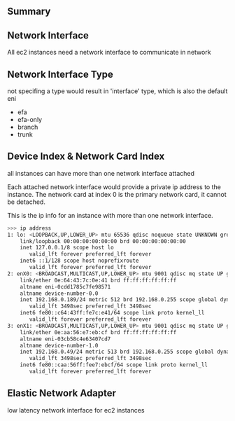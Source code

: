 ## Summary



## Network Interface

All ec2 instances need a network interface to communicate in network


## Network Interface Type

not specifing a type would result in 'interface' type, which is also the default eni
- efa
- efa-only
- branch
- trunk


## Device Index & Network Card Index

all instances can have more than one network interface attached

Each attached network interface would provide a private ip address to the instance. The network card at index 0 is the primary network card, it cannot be detached.

This is the ip info for an instance with more than one network interface.
```sh
>>> ip address
1: lo: <LOOPBACK,UP,LOWER_UP> mtu 65536 qdisc noqueue state UNKNOWN group default qlen 1000
    link/loopback 00:00:00:00:00:00 brd 00:00:00:00:00:00
    inet 127.0.0.1/8 scope host lo
       valid_lft forever preferred_lft forever
    inet6 ::1/128 scope host noprefixroute 
       valid_lft forever preferred_lft forever
2: enX0: <BROADCAST,MULTICAST,UP,LOWER_UP> mtu 9001 qdisc mq state UP group default qlen 1000
    link/ether 0e:64:43:7c:0e:41 brd ff:ff:ff:ff:ff:ff
    altname eni-0cdd1785c7fe98571
    altname device-number-0.0
    inet 192.168.0.189/24 metric 512 brd 192.168.0.255 scope global dynamic enX0
       valid_lft 3498sec preferred_lft 3498sec
    inet6 fe80::c64:43ff:fe7c:e41/64 scope link proto kernel_ll 
       valid_lft forever preferred_lft forever
3: enX1: <BROADCAST,MULTICAST,UP,LOWER_UP> mtu 9001 qdisc mq state UP group default qlen 1000
    link/ether 0e:aa:56:e7:eb:cf brd ff:ff:ff:ff:ff:ff
    altname eni-03cb58c4e63407cd7
    altname device-number-1.0
    inet 192.168.0.49/24 metric 513 brd 192.168.0.255 scope global dynamic enX1
       valid_lft 3498sec preferred_lft 3498sec
    inet6 fe80::caa:56ff:fee7:ebcf/64 scope link proto kernel_ll 
       valid_lft forever preferred_lft forever
```


## Elastic Network Adapter

low latency network interface for ec2 instances
